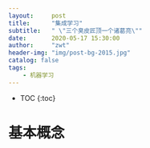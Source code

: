 ```yaml
---
layout:     post
title:      "集成学习"
subtitle:   " \"三个臭皮匠顶一个诸葛亮\""
date:       2020-05-17 15:30:00
author:     "zwt"
header-img: "img/post-bg-2015.jpg"
catalog: false
tags:
    - 机器学习
---
```

* TOC
{:toc}
# 基本概念
